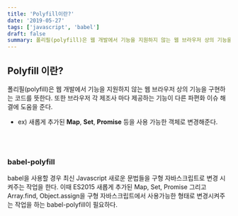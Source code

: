 ```yaml
---
title: 'Polyfill이란?'
date: '2019-05-27'
tags: ['javascript', 'babel']
draft: false
summary: 폴리필(polyfill)은 웹 개발에서 기능을 지원하지 않는 웹 브라우저 상의 기능을 구현하는 코드를 뜻한다.
---
```


## Polyfill 이란?

폴리필(polyfill)은 웹 개발에서 기능을 지원하지 않는 웹 브라우저 상의 기능을 구현하는 코드를 뜻한다. 또한 브라우저 각 제조사 마다 제공하는 기능이 다른 파편화 이슈 해결에 도움을 준다.

- ex) 새롭게 추가된 **Map**, **Set**, **Promise** 등을 사용 가능한 객체로 변경해준다.

<br /><br />

### babel-polyfill

babel을 사용할 경우 최신 Javascript 새로운 문법들을 구형 자바스크립트로 변경 시켜주는 작업을 한다. 이때 ES2015 새롭게 추가된 Map, Set, Promise 그리고 Array.find, Object.assign을 구형 자바스크립트에서 사용가능한 형태로 변경시켜주는 작업을 하는 babel-polyfill이 필요하다.

<br /><br /><br />
